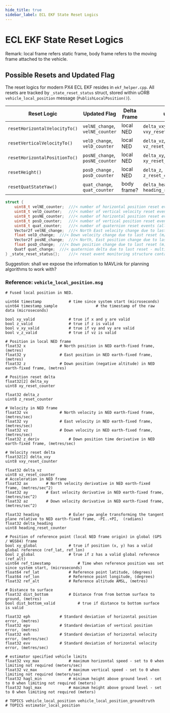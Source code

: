 ```yaml
---
hide_title: true
sidebar_label: ECL EKF State Reset Logics
---
```


# ECL EKF State Reset Logics

Remark: local frame refers static frame, body frame refers to the moving frame attached to the vehicle.

## Possible Resets and Updated Flag

The reset logics for modern PX4 ECL EKF resides in `ekf_helper.cpp`. All resets are tracked by `_state_reset_status` struct, stored within uORB `vehicle_local_position` message (`PublishLocalPosition()`).


| Reset Logic                   | Updated Flag                    | Delta Frame | uORB                                     | MAVLink |
| ----------------------------- | ------------------------------- | ----------- | ---------------------------------------- | ------- |
| `resetHorizontalVelocityTo()` | `velNE_change`, `velNE_counter` | local NED   | `delta_vxy`, `vxy_reset_counter`         |   NIL   |
| `resetVerticalVelocityTo()`   | `velD_change`, `velD_counter`   | local NED   | `delta_vz`, `vz_reset_counter`           |   NIL   |
| `resetHorizontalPositionTo()` | `posNE_change`, `posNE_counter` | local NED   | `delta_xy`, `xy_reset_counter`           |   NIL   |
| `resetHeight()`               | `posD_change` , `posD_counter`  | local NED   | `delta_z`, `z_reset_counter`             |   NIL   |
| `resetQuatStateYaw()`         | `quat_change`, `quat_counter`   | body frame? | `delta_heading`, `heading_reset_counter` |   NIL   |


```cpp
struct {
    uint8_t velNE_counter;	///< number of horizontal position reset events (allow to wrap if count exceeds 255)
    uint8_t velD_counter;	///< number of vertical velocity reset events (allow to wrap if count exceeds 255)
    uint8_t posNE_counter;	///< number of horizontal position reset events (allow to wrap if count exceeds 255)
    uint8_t posD_counter;	///< number of vertical position reset events (allow to wrap if count exceeds 255)
    uint8_t quat_counter;	///< number of quaternion reset events (allow to wrap if count exceeds 255)
    Vector2f velNE_change;  ///< North East velocity change due to last reset (m)
    float velD_change;	///< Down velocity change due to last reset (m/sec)
    Vector2f posNE_change;	///< North, East position change due to last reset (m)
    float posD_change;	///< Down position change due to last reset (m)
    Quatf quat_change;	///< quaternion delta due to last reset - multiply pre-reset quaternion by this to get post-reset quaternion
} _state_reset_status{};	///< reset event monitoring structure containing velocity, position, height and yaw reset information
```

Suggestion: shall we expose the information to MAVLink for planning algorithms to work with?


### Reference: `vehicle_local_position.msg`

```
# Fused local position in NED.

uint64 timestamp			# time since system start (microseconds)
uint64 timestamp_sample                 # the timestamp of the raw data (microseconds)

bool xy_valid				# true if x and y are valid
bool z_valid				# true if z is valid
bool v_xy_valid				# true if vy and vy are valid
bool v_z_valid				# true if vz is valid

# Position in local NED frame
float32 x				# North position in NED earth-fixed frame, (metres)
float32 y				# East position in NED earth-fixed frame, (metres)
float32 z				# Down position (negative altitude) in NED earth-fixed frame, (metres)

# Position reset delta
float32[2] delta_xy
uint8 xy_reset_counter

float32 delta_z
uint8 z_reset_counter

# Velocity in NED frame
float32 vx 				# North velocity in NED earth-fixed frame, (metres/sec)
float32 vy				# East velocity in NED earth-fixed frame, (metres/sec)
float32 vz				# Down velocity in NED earth-fixed frame, (metres/sec)
float32 z_deriv				# Down position time derivative in NED earth-fixed frame, (metres/sec)

# Velocity reset delta
float32[2] delta_vxy
uint8 vxy_reset_counter

float32 delta_vz
uint8 vz_reset_counter
# Acceleration in NED frame
float32 ax        # North velocity derivative in NED earth-fixed frame, (metres/sec^2)
float32 ay        # East velocity derivative in NED earth-fixed frame, (metres/sec^2)
float32 az        # Down velocity derivative in NED earth-fixed frame, (metres/sec^2)

float32 heading				# Euler yaw angle transforming the tangent plane relative to NED earth-fixed frame, -PI..+PI,  (radians)
float32 delta_heading
uint8 heading_reset_counter

# Position of reference point (local NED frame origin) in global (GPS / WGS84) frame
bool xy_global				# true if position (x, y) has a valid global reference (ref_lat, ref_lon)
bool z_global				# true if z has a valid global reference (ref_alt)
uint64 ref_timestamp			# Time when reference position was set since system start, (microseconds)
float64 ref_lat				# Reference point latitude, (degrees)
float64 ref_lon				# Reference point longitude, (degrees)
float32 ref_alt				# Reference altitude AMSL, (metres)

# Distance to surface
float32 dist_bottom			# Distance from from bottom surface to ground, (metres)
bool dist_bottom_valid			# true if distance to bottom surface is valid

float32 eph				# Standard deviation of horizontal position error, (metres)
float32 epv				# Standard deviation of vertical position error, (metres)
float32 evh				# Standard deviation of horizontal velocity error, (metres/sec)
float32 evv				# Standard deviation of horizontal velocity error, (metres/sec)

# estimator specified vehicle limits
float32 vxy_max				# maximum horizontal speed - set to 0 when limiting not required (meters/sec)
float32 vz_max				# maximum vertical speed - set to 0 when limiting not required (meters/sec)
float32 hagl_min			# minimum height above ground level - set to 0 when limiting not required (meters)
float32 hagl_max			# maximum height above ground level - set to 0 when limiting not required (meters)

# TOPICS vehicle_local_position vehicle_local_position_groundtruth
# TOPICS estimator_local_position
```



